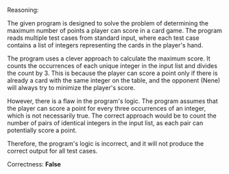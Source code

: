 Reasoning:

The given program is designed to solve the problem of determining the maximum number of points a player can score in a card game. The program reads multiple test cases from standard input, where each test case contains a list of integers representing the cards in the player's hand.

The program uses a clever approach to calculate the maximum score. It counts the occurrences of each unique integer in the input list and divides the count by 3. This is because the player can score a point only if there is already a card with the same integer on the table, and the opponent (Nene) will always try to minimize the player's score.

However, there is a flaw in the program's logic. The program assumes that the player can score a point for every three occurrences of an integer, which is not necessarily true. The correct approach would be to count the number of pairs of identical integers in the input list, as each pair can potentially score a point.

Therefore, the program's logic is incorrect, and it will not produce the correct output for all test cases.

Correctness: **False**